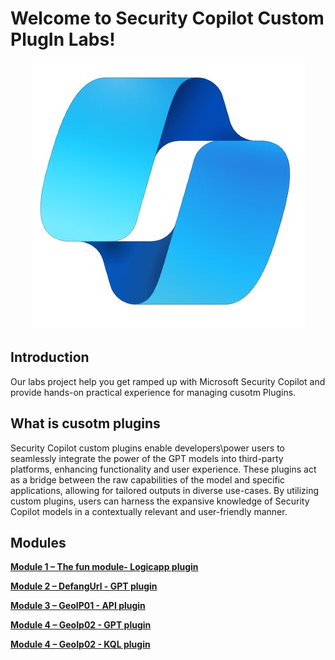 # Welcome to Security Copilot Custom PlugIn Labs!

<p align="center">
<img src="./images/SecCopilotlogo.jpg?raw=true">
</p>

## Introduction

Our labs project help you get ramped up with Microsoft Security Copilot and provide hands-on practical experience for managing cusotm Plugins.


## What is cusotm plugins

Security Copilot custom plugins enable developers\power users to seamlessly integrate the power of the GPT models into third-party platforms, enhancing functionality and user experience. 
These plugins act as a bridge between the raw capabilities of the model and specific applications, allowing for tailored outputs in diverse use-cases. 
By utilizing custom plugins, users can harness the expansive knowledge of Security Copilot models in a contextually relevant and user-friendly manner.


## Modules

[**Module 1 – The fun module- Logicapp plugin**](https://github.com/Yaniv-Shasha/SecurityCopilot/blob/main/Workshop/Custom_Plugin/Task01_Send_jokeByemail/readme.md)

[**Module 2 – DefangUrl - GPT plugin**](https://github.com/Yaniv-Shasha/SecurityCopilot/blob/main/Workshop/Custom_Plugin/Task02_Defang_URL/readme.md)

[**Module 3 – GeoIP01 - API plugin**](https://github.com/Yaniv-Shasha/SecurityCopilot/blob/main/Workshop/Custom_Plugin/Task03_GEO_IP_report/readme.md)

[**Module 4 – GeoIp02 - GPT plugin**](https://github.com/Yaniv-Shasha/SecurityCopilot/blob/main/Workshop/Custom_Plugin/Task04_GEO_IP_script/readme.md)

[**Module 4 – GeoIp02 - KQL plugin**](https://github.com/Yaniv-Shasha/SecurityCopilot/blob/main/Workshop/Custom_Plugin/Task05_KQL/readme.md)

